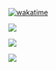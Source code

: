 [![wakatime](https://wakatime.com/badge/user/576a8b82-13f2-4f92-aa69-6fff06354a54.svg)](https://wakatime.com/@576a8b82-13f2-4f92-aa69-6fff06354a54)

![](https://github-readme-stats-sigma-five.vercel.app/api?username=langningchen&show_icons=true&include_all_commits=true)

![](https://github-readme-stats-sigma-five.vercel.app/api/top-langs/?username=langningchen&layout=compact)

![](https://wakatime.com/share/@langningchen/f86fcb93-9b6a-4ab9-a3d7-d074811fc440.svg)
